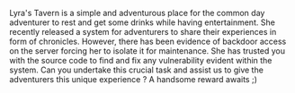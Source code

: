 Lyra's Tavern is a simple and adventurous place for the common day adventurer to rest and get some drinks while having entertainment. She recently released a system for adventurers to share their experiences in form of chronicles. However, there has been evidence of backdoor access on the server forcing her to isolate it for maintenance. She has trusted you with the source code to find and fix any vulnerability evident within the system. Can you undertake this crucial task and assist us to give the adventurers this unique experience ? A handsome reward awaits ;)
